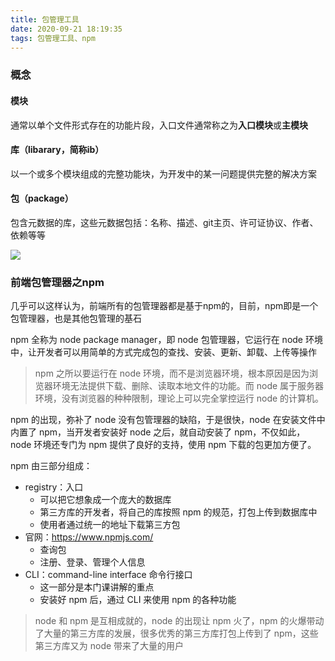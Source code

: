 ```yaml
---
title: 包管理工具
date: 2020-09-21 18:19:35
tags: 包管理工具、npm
---
```


### 概念
#### 模块

通常以单个文件形式存在的功能片段，入口文件通常称之为**入口模块**或**主模块**

#### 库（libarary，简称ib）

以一个或多个模块组成的完整功能块，为开发中的某一问题提供完整的解决方案

#### 包（package）

包含元数据的库，这些元数据包括：名称、描述、git主页、许可证协议、作者、依赖等等

![](https://p3-juejin.byteimg.com/tos-cn-i-k3u1fbpfcp/e1c5a6889e8243f8af36e4a0d4681b01~tplv-k3u1fbpfcp-zoom-1.image)

### 前端包管理器之npm

几乎可以这样认为，前端所有的包管理器都是基于npm的，目前，npm即是一个包管理器，也是其他包管理的基石

npm 全称为 node package manager，即 node 包管理器，它运行在 node 环境中，让开发者可以用简单的方式完成包的查找、安装、更新、卸载、上传等操作

> npm 之所以要运行在 node 环境，而不是浏览器环境，根本原因是因为浏览器环境无法提供下载、删除、读取本地文件的功能。而 node 属于服务器环境，没有浏览器的种种限制，理论上可以完全掌控运行 node 的计算机。

npm 的出现，弥补了 node 没有包管理器的缺陷，于是很快，node 在安装文件中内置了 npm，当开发者安装好 node 之后，就自动安装了 npm，不仅如此，node 环境还专门为 npm 提供了良好的支持，使用 npm 下载的包更加方便了。

npm 由三部分组成：

- registry：入口
  - 可以把它想象成一个庞大的数据库
  - 第三方库的开发者，将自己的库按照 npm 的规范，打包上传到数据库中
  - 使用者通过统一的地址下载第三方包
- 官网：https://www.npmjs.com/
  - 查询包
  - 注册、登录、管理个人信息
- CLI：command-line interface 命令行接口
  - 这一部分是本门课讲解的重点
  - 安装好 npm 后，通过 CLI 来使用 npm 的各种功能

> node 和 npm 是互相成就的，node 的出现让 npm 火了，npm 的火爆带动了大量的第三方库的发展，很多优秀的第三方库打包上传到了 npm，这些第三方库又为 node 带来了大量的用户
